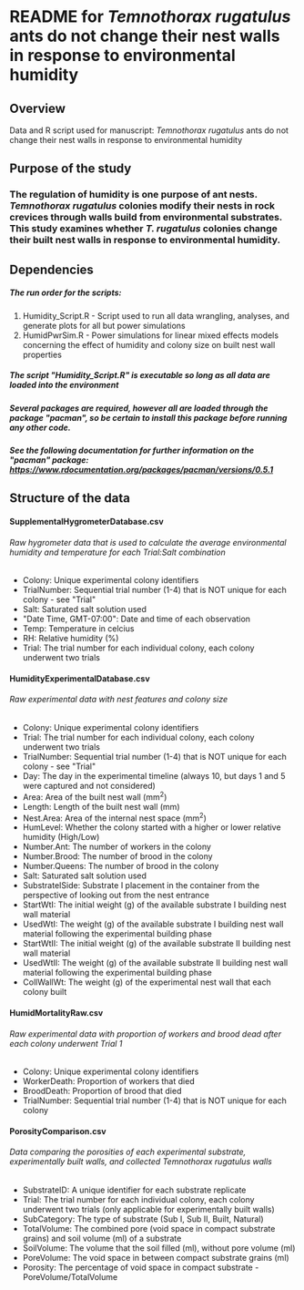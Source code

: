 # README for _Temnothorax rugatulus_ ants do not change their nest walls in response to environmental humidity

## Overview 
Data and R script used for manuscript: _Temnothorax rugatulus_ ants do not change their nest walls in response to environmental humidity 

## Purpose of the study 
### The regulation of humidity is one purpose of ant nests. _Temnothorax rugatulus_ colonies modify their nests in rock crevices through walls build from environmental substrates. This study examines whether _T. rugatulus_ colonies change their built nest walls in response to environmental humidity. 

## Dependencies
##### The run order for the scripts: 
1. Humidity_Script.R - Script used to run all data wrangling, analyses, and generate plots for all but power simulations
2. HumidPwrSim.R - Power simulations for linear mixed effects models concerning the effect of humidity and colony size on built nest wall properties
##### The script "Humidity_Script.R" is executable so long as all data are loaded into the environment
##### Several packages are required, however all are loaded through the package "pacman", so be certain to install this package before running any other code.
##### See the following documentation for further information on the "pacman" package: https://www.rdocumentation.org/packages/pacman/versions/0.5.1 

## Structure of the data
#### SupplementalHygrometerDatabase.csv
###### Raw hygrometer data that is used to calculate the average environmental humidity and temperature for each Trial:Salt combination
* Colony: Unique experimental colony identifiers 
* TrialNumber: Sequential trial number (1-4) that is NOT unique for each colony - see "Trial"
* Salt: Saturated salt solution used
* "Date Time, GMT-07:00": Date and time of each observation  
* Temp: Temperature in celcius
* RH: Relative humidity (%) 
* Trial: The trial number for each individual colony, each colony underwent two trials

#### HumidityExperimentalDatabase.csv
###### Raw experimental data with nest features and colony size
* Colony: Unique experimental colony identifiers
* Trial: The trial number for each individual colony, each colony underwent two trials
* TrialNumber: Sequential trial number (1-4) that is NOT unique for each colony - see "Trial"
* Day: The day in the experimental timeline (always 10, but days 1 and 5 were captured and not considered)
* Area: Area of the built nest wall (mm<sup>2</sup>)
* Length: Length of the built nest wall (mm)
* Nest.Area: Area of the internal nest space (mm<sup>2</sup>)
* HumLevel: Whether the colony started with a higher or lower relative humidity (High/Low)
* Number.Ant: The number of workers in the colony
* Number.Brood: The number of brood in the colony
* Number.Queens: The number of brood in the colony
* Salt: Saturated salt solution used
* SubstrateISide: Substrate I placement in the container from the perspective of looking out from the nest entrance
* StartWtI: The initial weight (g) of the available substrate I building nest wall material
* UsedWtI: The weight (g) of the available substrate I building nest wall material following the experimental building phase
* StartWtII: The initial weight (g) of the available substrate II building nest wall material
* UsedWtII: The weight (g) of the available substrate II building nest wall material following the experimental building phase
* CollWallWt: The weight (g) of the experimental nest wall that each colony built

#### HumidMortalityRaw.csv
###### Raw experimental data with proportion of workers and brood dead after each colony underwent Trial 1
* Colony: Unique experimental colony identifiers
* WorkerDeath: Proportion of workers that died 
* BroodDeath: Proportion of brood that died 
* TrialNumber: Sequential trial number (1-4) that is NOT unique for each colony

#### PorosityComparison.csv
###### Data comparing the porosities of each experimental substrate, experimentally built walls, and collected _Temnothorax rugatulus_ walls
* SubstrateID: A unique identifier for each substrate replicate
* Trial: The trial number for each individual colony, each colony underwent two trials (only applicable for experimentally built walls) 
* SubCategory: The type of substrate (Sub I, Sub II, Built, Natural)
* TotalVolume: The combined pore (void space in compact substrate grains) and soil volume (ml) of a substrate
* SoilVolume: The volume that the soil filled (ml), without pore volume (ml)
* PoreVolume: The void space in between compact substrate grains (ml)
* Porosity: The percentage of void space in compact substrate - PoreVolume/TotalVolume
